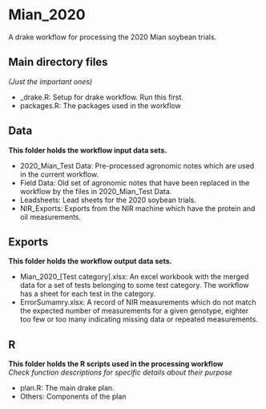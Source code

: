 # Mian_2020
A drake workflow for processing the 2020 Mian soybean trials.

## Main directory files 
*(Just the important ones)*
- \_drake.R: Setup for drake workflow. Run this first. 
- packages.R: The packages used in the workflow

## Data
**This folder holds the workflow input data sets.**
- 2020_Mian_Test Data: Pre-processed agronomic notes which are used in the current workflow.
- Field Data: Old set of agronomic notes that have been replaced in the workflow by the files in 2020_Mian_Test Data.
- Leadsheets: Lead sheets for the 2020 soybean trials. 
- NIR_Exports: Exports from the NIR machine which have the protein and oil measurements. 

## Exports
**This folder holds the workflow output data sets.**
- Mian_2020_[Test category].xlsx: An excel workbook with the merged data for a set of tests belonging to some test category. The workflow has a sheet for each test in the category. 
- ErrorSumamry.xlsx: A record of NIR measurements which do not match the expected number of measurements for a given genotype, eighter too few or too many indicating missing data or repeated measurements. 

## R
**This folder holds the R scripts used in the processing workflow**  
*Check function descriptions for specific details about their purpose*
- plan.R: The main drake plan. 
- Others: Components of the plan



